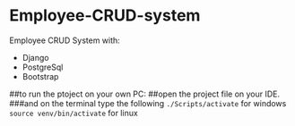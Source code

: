 # Employee-CRUD-system
Employee CRUD System with:
* Django
* PostgreSql
* Bootstrap

##to run the ptoject on your own PC:
##open the project file on your IDE.
###and on the terminal type the following
`./Scripts/activate` for windows
`source venv/bin/activate` for linux


